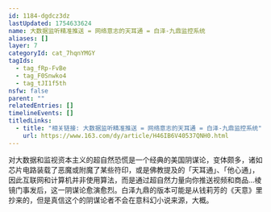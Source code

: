 ```yaml
---
id: 1184-dgdcz3dz
lastUpdated: 1754633624
name: 大数据监听精准推送 = 网络意志的天耳通 = 白泽-九鼎监控系统
aliases: []
layer: 7
categoryId: cat_7hqnYMGY
tagIds:
  - tag_fRp-FvBe
  - tag_F0Snwko4
  - tag_tJI1f5th
nsfw: false
parent: ""
relatedEntries: []
timelineEvents: []
titledLinks:
  - title: "相关链接: 大数据监听精准推送 = 网络意志的天耳通 = 白泽-九鼎监控系统"
    url: https://www.163.com/dy/article/H46IB6V40537QNH0.html
---
```


对大数据和监视资本主义的超自然恐慌是一个经典的美国阴谋论，变体颇多，诸如芯片电路装载了恶魔或附魔了某些符印，或是佛教提及的「天耳通」、「他心通」，因此互联网和计算机并非使用算法，而是通过超自然力量向你推送视频和商品…棱镜门事发后，这一阴谋论愈演愈烈。白泽九鼎的版本可能是从钱莉芳的《天意》里抄来的，但是真信这个的阴谋论者不会在意科幻小说来源，大概。